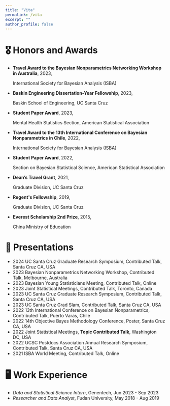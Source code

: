 ```yaml
---
title: "Vita"
permalink: /vita
excerpt: ""
author_profile: false
---
```


#  🎖 Honors and Awards

- **Travel Award to the Bayesian Nonparametrics Networking Workshop in Australia**, 2023,

  International Society for Bayesian Analysis (ISBA)
  
- **Baskin Engineering Dissertation-Year Fellowship**, 2023,

  Baskin School of Engineering, UC Santa Cruz

- **Student Paper Award**, 2023,

  Mental Health Statistics Section, American Statistical Association
  
- **Travel Award to the 13th International Conference on Bayesian Nonparametrics in Chile**, 2022,

  International Society for Bayesian Analysis (ISBA)

- **Student Paper Award**, 2022,

  Section on Bayesian Statistical Science, American Statistical Association
  
- **Dean’s Travel Grant**, 2021,

  Graduate Division, UC Santa Cruz

- **Regent's Fellowship**, 2019,

  Graduate Division, UC Santa Cruz

- **Everest Scholarship 2nd Prize**, 2015,

  China Ministry of Education 
 
</div>
</div>

# 🎤 Presentations
- 2024 UC Santa Cruz Graduate Research Symposium, Contributed Talk, Santa Cruz CA, USA
- 2023 Bayesian Nonparametrics Networking Workshop, Contributed Talk, Melbourne, Australia
- 2023 Bayesian Young Statisticians Meeting, Contributed Talk, Online
- 2023 Joint Statistical Meetings, Contributed Talk, Toronto, Canada
- 2023 UC Santa Cruz Graduate Research Symposium, Contributed Talk, Santa Cruz CA, USA
- 2023 UC Santa Cruz Grad Slam, Contributed Talk, Santa Cruz CA, USA
- 2022 13th International Conference on Bayesian Nonparametrics,  Contributed Talk, Puerto Varas, Chile
- 2022 14th Objective Bayes Methodology Conference, Poster, Santa Cruz CA, USA
- 2022 Joint Statistical Meetings, **Topic Contributed Talk**, Washington DC, USA
- 2022 UCSC Postdocs Association Annual Research Symposium, Contributed Talk, Santa Cruz CA, USA
- 2021 ISBA World Meeting, Contributed Talk, Online

</div>
</div>

# 🖥️ Work Experience

- *Data and Statistical Science Intern*, Genentech, Jun 2023 - Sep 2023
- *Researcher and Data Analyst*, Fudan University, May 2018 - Aug 2019 
